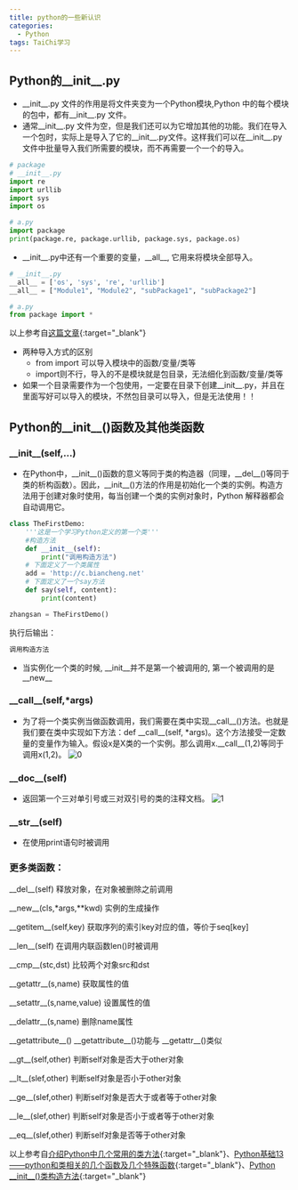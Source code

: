 ```yaml
---
title: python的一些新认识 
categories: 
  - Python
tags: TaiChi学习
---
```

## **Python的__init__.py**

- \_\_init__.py 文件的作用是将文件夹变为一个Python模块,Python 中的每个模块的包中，都有__init__.py 文件。
- 通常__init__.py 文件为空，但是我们还可以为它增加其他的功能。我们在导入一个包时，实际上是导入了它的__init__.py文件。这样我们可以在__init__.py文件中批量导入我们所需要的模块，而不再需要一个一个的导入。
```python
# package
# __init__.py
import re
import urllib
import sys
import os
```
```python
# a.py
import package 
print(package.re, package.urllib, package.sys, package.os)
```
- \_\_init__.py中还有一个重要的变量，\_\_all__, 它用来将模块全部导入。
```python
# __init__.py
__all__ = ['os', 'sys', 're', 'urllib']
__all__ = ["Module1", "Module2", "subPackage1", "subPackage2"]
```
```python
# a.py
from package import *
```
以上参考自[这篇文章](https://www.cnblogs.com/BlueSkyyj/p/9415087.html){:target="\_blank"}

- 两种导入方式的区别
  - from import 可以导入模块中的函数/变量/类等
  - import则不行，导入的不是模块就是包目录，无法细化到函数/变量/类等
- 如果一个目录需要作为一个包使用，一定要在目录下创建__init__.py，并且在里面写好可以导入的模块，不然包目录可以导入，但是无法使用！！

## **Python的__init__()函数及其他类函数**
### \_\_init__(self,...)
- 在Python中，\_\_init__()函数的意义等同于类的构造器（同理，\_\_del__()等同于类的析构函数）。因此，\_\_init__()方法的作用是初始化一个类的实例。构造方法用于创建对象时使用，每当创建一个类的实例对象时，Python 解释器都会自动调用它。

```python
class TheFirstDemo:
    '''这是一个学习Python定义的第一个类'''
    #构造方法
    def __init__(self):
        print("调用构造方法")
    # 下面定义了一个类属性
    add = 'http://c.biancheng.net'
    # 下面定义了一个say方法
    def say(self, content):
        print(content)

zhangsan = TheFirstDemo()
```

执行后输出：
```python
调用构造方法
```
- 当实例化一个类的时候, \_\_init__并不是第一个被调用的, 第一个被调用的是\_\_new__

### \_\_call__(self,\*args)
- 为了将一个类实例当做函数调用，我们需要在类中实现__call__()方法。也就是我们要在类中实现如下方法：def \_\_call__(self, \*args)。这个方法接受一定数量的变量作为输入。假设x是X类的一个实例。那么调用x.\_\_call__(1,2)等同于调用x(1,2)。
![0](https://img-blog.csdn.net/20180504201518658)

### \_\_doc__(self)
- 返回第一个三对单引号或三对双引号的类的注释文档。
![1](https://img-blog.csdn.net/20180504195652306)

### \_\_str__(self)
- 在使用print语句时被调用

### 更多类函数：
 \_\_del__(self) 释放对象，在对象被删除之前调用
 
 \_\_new__(cls,\*args,\*\*kwd) 实例的生成操作
 
 \_\_getitem__(self,key) 获取序列的索引key对应的值，等价于seq\[key]
 
 \_\_len__(self) 在调用内联函数len()时被调用
 
 \_\_cmp__(stc,dst) 比较两个对象src和dst
 
  \_\_getattr__(s,name) 获取属性的值
  
 \_\_setattr__(s,name,value) 设置属性的值
 
  \_\_delattr__(s,name) 删除name属性
  
  \_\_getattribute__()  \_\_getattribute__()功能与 \_\_getattr__()类似
  
  \_\_gt__(self,other) 判断self对象是否大于other对象
  
  \_\_lt__(slef,other) 判断self对象是否小于other对象
  
  \_\_ge__(slef,other) 判断self对象是否大于或者等于other对象
  
  \_\_le__(slef,other) 判断self对象是否小于或者等于other对象
  
  \_\_eq__(slef,other) 判断self对象是否等于other对象
  

以上参考自[介绍Python中几个常用的类方法](https://www.jb51.net/article/63709.htm){:target="\_blank"}、[Python基础13——python和类相关的几个函数及几个特殊函数](https://blog.csdn.net/ZiTeng_Du/article/details/78825913){:target="\_blank"}、[Python \_\_init__()类构造方法](http://c.biancheng.net/view/4533.html){:target="\_blank"}


